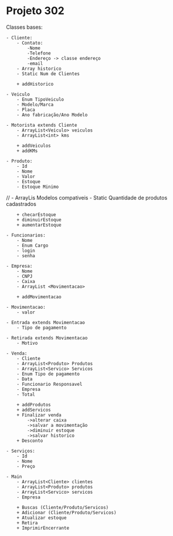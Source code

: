 # Projeto 302

Classes bases:

	- Cliente:
		- Contato:
			-Nome
			-Telefone
			-Endereço -> classe endereço
			-email
		- Array historico
		- Static Num de Clientes

		+ addHistorico
		
	- Veiculo
		- Enum TipoVeiculo
		- Modelo/Marca
		- Placa
		- Ano fabricação/Ano Modelo
	
	- Motorista extends Cliente
		- ArrayList<Veiculo> veiculos
		- ArrayList<int> kms

		+ addVeiculos
		+ addKMs
		
	- Produto:
		- Id
		- Nome
		- Valor 
		- Estoque
		- Estoque Minimo
//		- ArrayLis<Veiculo> Modelos compativeis
		- Static Quantidade de produtos cadastrados
		
		+ checarEstoque
		+ diminuirEstoque
		+ aumentarEstoque		

	- Funcionarios:
		- Nome
		- Enum Cargo
		- login
		- senha

	- Empresa:
		- Nome
		- CNPJ
		- Caixa
		- ArrayList <Movimentacao>

		+ addMovimentacao

	- Movimentacao: 
		- valor 
		
	- Entrada extends Movimentacao
		- Tipo de pagamento
	
	- Retirada extends Movimentacao
		- Motivo
		
	- Venda:  
		- Cliente
		- ArrayList<Produto> Produtos
		- ArrayList<Servico> Servicos
		- Enum Tipo de pagamento
		- Data
		- Funcionario Responsavel 
		- Empresa
		- Total

		+ addProdutos
		+ addServicos
		+ Finalizar venda
			->alterar caixa
			->salvar a movimentação
			->diminuir estoque
			->salvar historico
		+ Desconto
		
	- Serviços:
		- Id
		- Nome
		- Preço

	- Main
		- ArrayList<Cliente> clientes
		- ArrayList<Produto> produtos
		- ArrayList<Servico> servicos
		- Empresa
		
		+ Buscas (Cliente/Produto/Servicos)
		+ Adicionar (Cliente/Produto/Servicos)
		+ Atualizar estoque
		+ Retira
		+ ImprimirEncerrante
